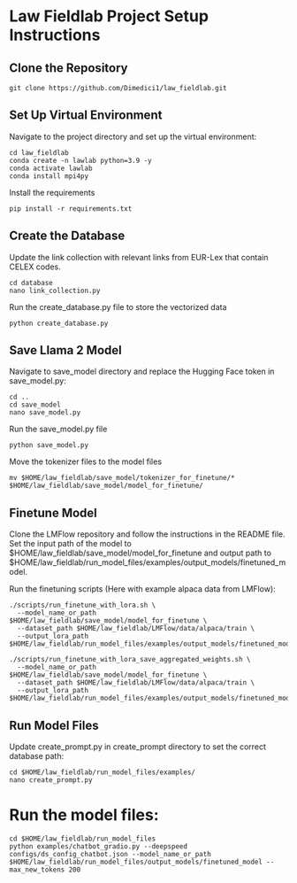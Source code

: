 # Law Fieldlab Project Setup Instructions

## Clone the Repository
```
git clone https://github.com/Dimedici1/law_fieldlab.git
```
## Set Up Virtual Environment
Navigate to the project directory and set up the virtual environment:
```
cd law_fieldlab
conda create -n lawlab python=3.9 -y
conda activate lawlab
conda install mpi4py
```
Install the requirements
```
pip install -r requirements.txt
```
## Create the Database
Update the link collection with relevant links from EUR-Lex that contain CELEX codes.
```
cd database
nano link_collection.py
```
Run the create_database.py file to store the vectorized data
```
python create_database.py
```
## Save Llama 2 Model
Navigate to save_model directory and replace the Hugging Face token in save_model.py:
```
cd ..
cd save_model
nano save_model.py
```

Run the save_model.py file
```
python save_model.py
```
Move the tokenizer files to the model files
```
mv $HOME/law_fieldlab/save_model/tokenizer_for_finetune/* $HOME/law_fieldlab/save_model/model_for_finetune/
```
## Finetune Model
Clone the LMFlow repository and follow the instructions in the README file. Set the input path of the model to $HOME/law_fieldlab/save_model/model_for_finetune and output path to $HOME/law_fieldlab/run_model_files/examples/output_models/finetuned_model.

Run the finetuning scripts (Here with example alpaca data from LMFlow):
```
./scripts/run_finetune_with_lora.sh \
  --model_name_or_path $HOME/law_fieldlab/save_model/model_for_finetune \
  --dataset_path $HOME/law_fieldlab/LMFlow/data/alpaca/train \
  --output_lora_path $HOME/law_fieldlab/run_model_files/examples/output_models/finetuned_model

./scripts/run_finetune_with_lora_save_aggregated_weights.sh \
  --model_name_or_path $HOME/law_fieldlab/save_model/model_for_finetune \
  --dataset_path $HOME/law_fieldlab/LMFlow/data/alpaca/train \
  --output_lora_path $HOME/law_fieldlab/run_model_files/examples/output_models/finetuned_model
```
## Run Model Files
Update create_prompt.py in create_prompt directory to set the correct database path:
```
cd $HOME/law_fieldlab/run_model_files/examples/
nano create_prompt.py
```
# Run the model files:
```
cd $HOME/law_fieldlab/run_model_files
python examples/chatbot_gradio.py --deepspeed configs/ds_config_chatbot.json --model_name_or_path $HOME/law_fieldlab/run_model_files/output_models/finetuned_model --max_new_tokens 200
```

